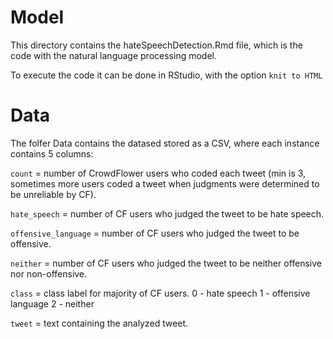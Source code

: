 # Model

This directory contains the hateSpeechDetection.Rmd file, which is the code with the natural language processing model.

To execute the code it can be done in RStudio, with the option ```knit to HTML```


# Data

The folfer Data contains the datased stored as a CSV, where each instance contains 5 columns:

`count` = number of CrowdFlower users who coded each tweet (min is 3, sometimes more users coded a tweet when judgments were determined to be unreliable by CF).

`hate_speech` = number of CF users who judged the tweet to be hate speech.

`offensive_language` = number of CF users who judged the tweet to be offensive.

`neither` = number of CF users who judged the tweet to be neither offensive nor non-offensive.

`class` = class label for majority of CF users.
  0 - hate speech
  1 - offensive  language
  2 - neither
 
 `tweet` = text containing the analyzed tweet.
